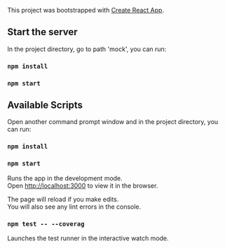 This project was bootstrapped with [Create React App](https://github.com/facebook/create-react-app).

## Start the server

In the project directory, go to path 'mock', you can run:

### `npm install`

### `npm start`

## Available Scripts

Open another command prompt window and in the project directory, you can run:

### `npm install`

### `npm start`

Runs the app in the development mode.<br>
Open [http://localhost:3000](http://localhost:3000) to view it in the browser.

The page will reload if you make edits.<br>
You will also see any lint errors in the console.

### `npm test -- --coverag`

Launches the test runner in the interactive watch mode.<br>
